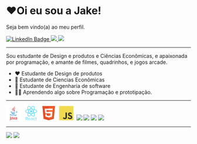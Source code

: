 

# ❤Oi eu sou a Jake!
Seja bem vindo(a) ao meu perfil.

  <div id="badges">
  <a href ="https://github.com/JakelineWeschenfelder">
    <img src="https://img.shields.io/badge/LinkedIn-blue?style=for-the-badge&logo=linkedin&logoColor=white" alt="LinkedIn Badge"/>
    <img src= "https://img.shields.io/badge/Facebook-1877F2?style=for-the-badge&logo=facebook&logoColor=white">
    <img src= "https://img.shields.io/badge/GitHub-100000?style=for-the-badge&logo=github&logoColor=white">
    <backgrod-image:"https://www.google.com/search?sca_esv=600310596&sxsrf=ACQVn0_SPmcz1vLL9KfpzkPcHE8N_GMrag:1705893493523&q=tela+de+fundo+para+pc&tbm=isch&chips=q:tela+de+fundo+para+pc,g_1:galaxia:TQQ5_6UfR8I%3D&usg=AI4_-kQBZdHZ3as8a724nYikTla-_j6GRg&sa=X&ved=2ahUKEwjI19K9hPCDAxWOLLkGHdjFB_8QgIoDKAd6BAgNEB4&biw=1366&bih=607&dpr=1#imgrc=CvsPMI-JKLmj-M">
   
  </a>
 
---
 
Sou estudante de Design e produtos e Ciências Econômicas, e apaixonada por programação, e amante de filmes, quadrinhos, e jogos arcade.
- ❤ Estudante de Design de produtos
- 💙 Estudante de Ciencias Econômicas
- 💙 Estudante de Engenharia de software
- 👩‍💻 Aprendendo algo sobre Programação e prototipação.
  
---
<div>
  <img src="https://github.com/devicons/devicon/blob/master/icons/java/java-original-wordmark.svg" title="Java" alt="Java" width="40" height="40"/>&nbsp;
  <img src="https://github.com/devicons/devicon/blob/master/icons/react/react-original-wordmark.svg" title="React" alt="React" width="40" height="40"/>&nbsp;
  <img src="https://github.com/devicons/devicon/blob/master/icons/html5/html5-original.svg" title="HTML5" alt="HTML" width="40" height="40"/>&nbsp;
  <img src="https://github.com/devicons/devicon/blob/master/icons/javascript/javascript-original.svg" title="JavaScript" alt="JavaScript" width="40" height="40"/>&nbsp;
   <img src = "https://img.shields.io/badge/Python-3776AB?style=for-the-badge&logo=python&logoColor=white">
  <img src = "https://img.shields.io/badge/HTML-239120?style=for-the-badge&logo=html5&logoColor=white">
  <img src = "https://img.shields.io/badge/CSS-239120?&style=for-the-badge&logo=css3&logoColor=white">
   <img src="https://img.shields.io/badge/Figma-F24E1E?style=for-the-badge&logo=figma&logoColor=white">
  
</div>

---
<div align = "left">
<img height = "200" src="https://github-readme-stats.vercel.app/api/top-langs/?username=JakelineWeschenfelder&show_icons=true&theme=bear&count_private=true"/>
<img height = "200" src="https://github-readme-stats.vercel.app/api?username=JakelineWeschenfelder&show_icons=true&show_icons=true&theme=bear&count_private=true" />
</div>
  
